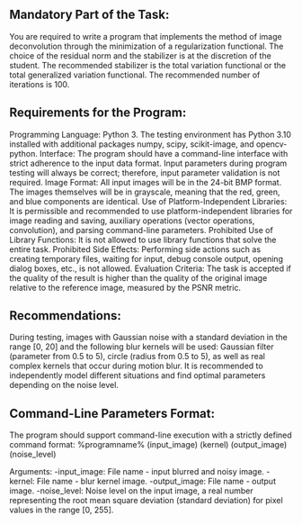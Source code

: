 ## Mandatory Part of the Task:
You are required to write a program that implements the method of image deconvolution through the minimization of a regularization functional. The choice of the residual norm and the stabilizer is at the discretion of the student. The recommended stabilizer is the total variation functional or the total generalized variation functional. The recommended number of iterations is 100.

## Requirements for the Program:

Programming Language: Python 3. The testing environment has Python 3.10 installed with additional packages numpy, scipy, scikit-image, and opencv-python.
Interface: The program should have a command-line interface with strict adherence to the input data format. Input parameters during program testing will always be correct; therefore, input parameter validation is not required.
Image Format: All input images will be in the 24-bit BMP format. The images themselves will be in grayscale, meaning that the red, green, and blue components are identical.
Use of Platform-Independent Libraries: It is permissible and recommended to use platform-independent libraries for image reading and saving, auxiliary operations (vector operations, convolution), and parsing command-line parameters.
Prohibited Use of Library Functions: It is not allowed to use library functions that solve the entire task.
Prohibited Side Effects: Performing side actions such as creating temporary files, waiting for input, debug console output, opening dialog boxes, etc., is not allowed.
Evaluation Criteria:
The task is accepted if the quality of the result is higher than the quality of the original image relative to the reference image, measured by the PSNR metric.

## Recommendations:

During testing, images with Gaussian noise with a standard deviation in the range [0, 20] and the following blur kernels will be used: Gaussian filter (parameter from 0.5 to 5), circle (radius from 0.5 to 5), as well as real complex kernels that occur during motion blur. It is recommended to independently model different situations and find optimal parameters depending on the noise level.

## Command-Line Parameters Format:

The program should support command-line execution with a strictly defined command format:
%programname% (input_image) (kernel) (output_image) (noise_level)

Arguments:
-input_image: File name - input blurred and noisy image.
-kernel: File name - blur kernel image.
-output_image: File name - output image.
-noise_level: Noise level on the input image, a real number representing the root mean square deviation (standard deviation) for pixel values in the range [0, 255].
